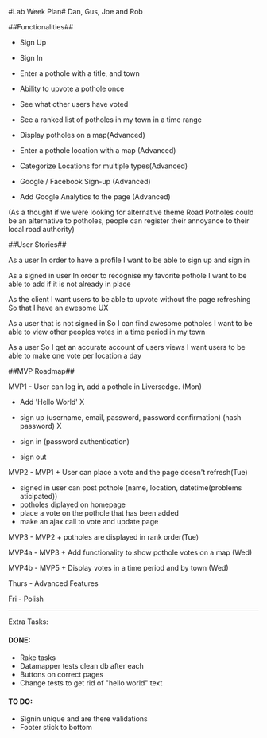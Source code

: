 #Lab Week Plan#
Dan, Gus, Joe and Rob


##Functionalities##

- Sign Up
- Sign In
- Enter a pothole with a title, and town
- Ability to upvote a pothole once
- See what other users have voted
- See a ranked list of potholes in my town in a time range

- Display potholes on a map(Advanced)
- Enter a pothole location with a map (Advanced)
- Categorize Locations for multiple types(Advanced)
- Google / Facebook Sign-up (Advanced)
- Add Google Analytics to the page (Advanced)

(As a thought if we were looking for alternative theme Road Potholes could be an alternative to potholes, people can register their annoyance to their local road authority)

##User Stories##

As a user
In order to have a profile
I want to be able to sign up and sign in

As a signed in user
In order to recognise my favorite pothole
I want to be able to add if it is not already in place

As the client
I want users to be able to upvote without the page refreshing
So that I have an awesome UX

As a user that is not signed in
So I can find awesome potholes
I want to be able to view other peoples votes in a time period in my town

As a user
So I get an accurate account of users views
I want users to be able to make one vote per location a day


##MVP Roadmap##

MVP1 - User can log in, add a pothole in Liversedge. (Mon)
  - Add 'Hello World' X
  - sign up (username, email, password, password confirmation) (hash password) X

  - sign in (password authentication)
  - sign out

MVP2 - MVP1 + User can place a vote and the page doesn't refresh(Tue)

  - signed in user can post pothole (name, location, datetime(problems aticipated))
  - potholes diplayed on homepage
  - place a vote on the pothole that has been added
  - make an ajax call to vote and update page

MVP3 - MVP2 + potholes are displayed in rank order(Tue)


MVP4a - MVP3 + Add functionality to show pothole votes on a map (Wed)

MVP4b - MVP5 + Display votes in a time period and by town (Wed)

Thurs - Advanced Features

Fri - Polish

-----------

Extra Tasks:

#### DONE:

* Rake tasks
* Datamapper tests clean db after each
* Buttons on correct pages
* Change tests to get rid of "hello world" text

#### TO DO:

* Signin unique and are there validations
* Footer stick to bottom




